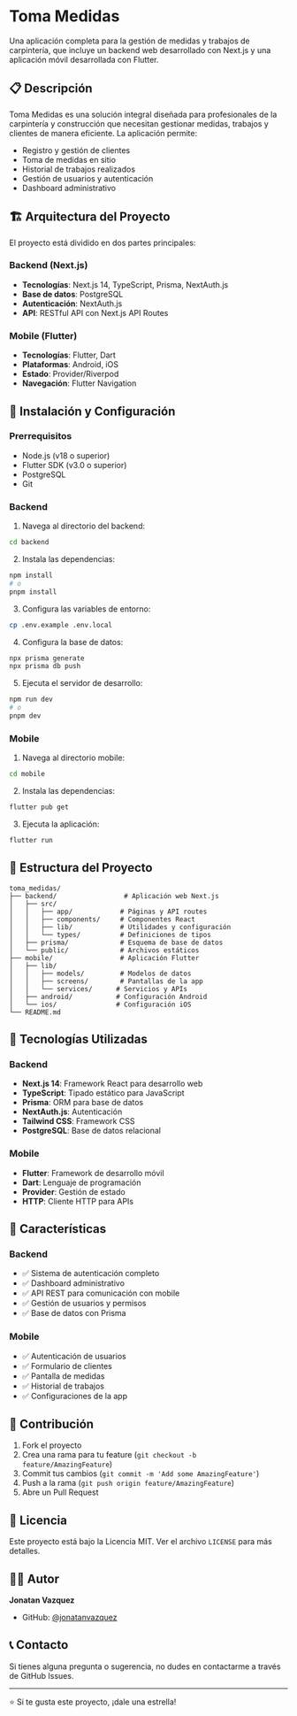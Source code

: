 # Toma Medidas

Una aplicación completa para la gestión de medidas y trabajos de carpintería, que incluye un backend web desarrollado con Next.js y una aplicación móvil desarrollada con Flutter.

## 📋 Descripción

Toma Medidas es una solución integral diseñada para profesionales de la carpintería y construcción que necesitan gestionar medidas, trabajos y clientes de manera eficiente. La aplicación permite:

- Registro y gestión de clientes
- Toma de medidas en sitio
- Historial de trabajos realizados
- Gestión de usuarios y autenticación
- Dashboard administrativo

## 🏗️ Arquitectura del Proyecto

El proyecto está dividido en dos partes principales:

### Backend (Next.js)
- **Tecnologías**: Next.js 14, TypeScript, Prisma, NextAuth.js
- **Base de datos**: PostgreSQL
- **Autenticación**: NextAuth.js
- **API**: RESTful API con Next.js API Routes

### Mobile (Flutter)
- **Tecnologías**: Flutter, Dart
- **Plataformas**: Android, iOS
- **Estado**: Provider/Riverpod
- **Navegación**: Flutter Navigation

## 🚀 Instalación y Configuración

### Prerrequisitos

- Node.js (v18 o superior)
- Flutter SDK (v3.0 o superior)
- PostgreSQL
- Git

### Backend

1. Navega al directorio del backend:
```bash
cd backend
```

2. Instala las dependencias:
```bash
npm install
# o
pnpm install
```

3. Configura las variables de entorno:
```bash
cp .env.example .env.local
```

4. Configura la base de datos:
```bash
npx prisma generate
npx prisma db push
```

5. Ejecuta el servidor de desarrollo:
```bash
npm run dev
# o
pnpm dev
```

### Mobile

1. Navega al directorio mobile:
```bash
cd mobile
```

2. Instala las dependencias:
```bash
flutter pub get
```

3. Ejecuta la aplicación:
```bash
flutter run
```

## 📁 Estructura del Proyecto

```
toma_medidas/
├── backend/                 # Aplicación web Next.js
│   ├── src/
│   │   ├── app/            # Páginas y API routes
│   │   ├── components/     # Componentes React
│   │   ├── lib/            # Utilidades y configuración
│   │   └── types/          # Definiciones de tipos
│   ├── prisma/             # Esquema de base de datos
│   └── public/             # Archivos estáticos
├── mobile/                 # Aplicación Flutter
│   ├── lib/
│   │   ├── models/         # Modelos de datos
│   │   ├── screens/        # Pantallas de la app
│   │   └── services/      # Servicios y APIs
│   ├── android/           # Configuración Android
│   └── ios/               # Configuración iOS
└── README.md
```

## 🔧 Tecnologías Utilizadas

### Backend
- **Next.js 14**: Framework React para desarrollo web
- **TypeScript**: Tipado estático para JavaScript
- **Prisma**: ORM para base de datos
- **NextAuth.js**: Autenticación
- **Tailwind CSS**: Framework CSS
- **PostgreSQL**: Base de datos relacional

### Mobile
- **Flutter**: Framework de desarrollo móvil
- **Dart**: Lenguaje de programación
- **Provider**: Gestión de estado
- **HTTP**: Cliente HTTP para APIs

## 📱 Características

### Backend
- ✅ Sistema de autenticación completo
- ✅ Dashboard administrativo
- ✅ API REST para comunicación con mobile
- ✅ Gestión de usuarios y permisos
- ✅ Base de datos con Prisma

### Mobile
- ✅ Autenticación de usuarios
- ✅ Formulario de clientes
- ✅ Pantalla de medidas
- ✅ Historial de trabajos
- ✅ Configuraciones de la app

## 🤝 Contribución

1. Fork el proyecto
2. Crea una rama para tu feature (`git checkout -b feature/AmazingFeature`)
3. Commit tus cambios (`git commit -m 'Add some AmazingFeature'`)
4. Push a la rama (`git push origin feature/AmazingFeature`)
5. Abre un Pull Request

## 📄 Licencia

Este proyecto está bajo la Licencia MIT. Ver el archivo `LICENSE` para más detalles.

## 👨‍💻 Autor

**Jonatan Vazquez**
- GitHub: [@jonatanvazquez](https://github.com/jonatanvazquez)

## 📞 Contacto

Si tienes alguna pregunta o sugerencia, no dudes en contactarme a través de GitHub Issues.

---

⭐ Si te gusta este proyecto, ¡dale una estrella!
